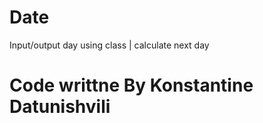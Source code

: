 # Date

Input/output day using class | calculate next day

# Code writtne By Konstantine Datunishvili
